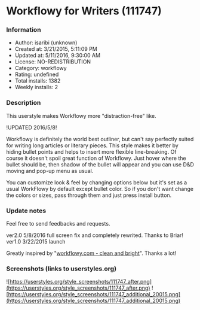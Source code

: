 # Workflowy for Writers (111747)

### Information
- Author: isaribi (unknown)
- Created at: 3/21/2015, 5:11:09 PM
- Updated at: 5/11/2016, 9:30:00 AM
- License: NO-REDISTRIBUTION
- Category: workflowy
- Rating: undefined
- Total installs: 1382
- Weekly installs: 2


### Description
This userstyle makes Workflowy more "distraction-free" like.

!UPDATED 2016/5/8!

Workflowy is definitely the world best outliner, but can't say perfectly suited for writing long articles or literary pieces. This style makes it better by hiding bullet points and helps to insert more flexible line-breaking.
Of course it doesn't spoil great function of Workflowy. Just hover where the bullet should be, then shadow of the bullet will appear and you can use D&D moving and pop-up menu as usual.

You can customize look & feel by changing options below but it's set as a usual WorkFlowy by default except bullet color. So if you don't want change the colors or sizes, pass through them and just press install button.

### Update notes
Feel free to send feedbacks and requests.

ver2.0  5/8/2016 full screen fix and completely rewrited. Thanks to Briar!
ver1.0  3/22/2015 launch

Greatly inspired by "<a href="https://userstyles.org/styles/103816/workflowy-com-clean-and-bright">workflowy.com - clean and bright</a>". Thanks a lot!

### Screenshots (links to userstyles.org)
![https://userstyles.org/style_screenshots/111747_after.png](https://userstyles.org/style_screenshots/111747_after.png)
![https://userstyles.org/style_screenshots/111747_additional_20015.png](https://userstyles.org/style_screenshots/111747_additional_20015.png)

